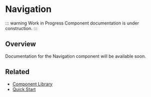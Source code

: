 # Navigation

::: warning Work in Progress
Component documentation is under construction.
:::

## Overview

Documentation for the Navigation component will be available soon.

## Related

- [Component Library](/components/)
- [Quick Start](/guide/quick-start)
